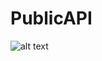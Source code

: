 # PublicAPI
 
![alt text](file:///Users/unsaloner/Desktop/Simulator%20Screen%20Shot%20-%20iPhone%2014%20Pro%20-%202023-02-08%20at%2001.47.53.png)
